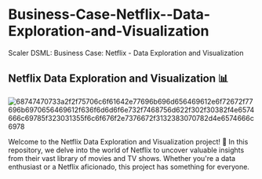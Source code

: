 # Business-Case-Netflix--Data-Exploration-and-Visualization
Scaler DSML: Business Case: Netflix - Data Exploration and Visualization
## Netflix Data Exploration and Visualization 📊
![68747470733a2f2f75706c6f61642e77696b696d656469612e6f72672f77696b6970656469612f636f6d6d6f6e732f7468756d622f302f30382f4e6574666c69785f323031355f6c6f676f2e7376672f3132383070782d4e6574666c6978](https://github.com/santhosh-spark/Business-Case-Netflix--Data-Exploration-and-Visualization/assets/73495628/21f12510-5d3a-46de-9203-355c1b19684c)

Welcome to the Netflix Data Exploration and Visualization project! 🎉 In this repository, we delve into the world of Netflix to uncover valuable insights from their vast library of movies and TV shows. Whether you're a data enthusiast or a Netflix aficionado, this project has something for everyone.
